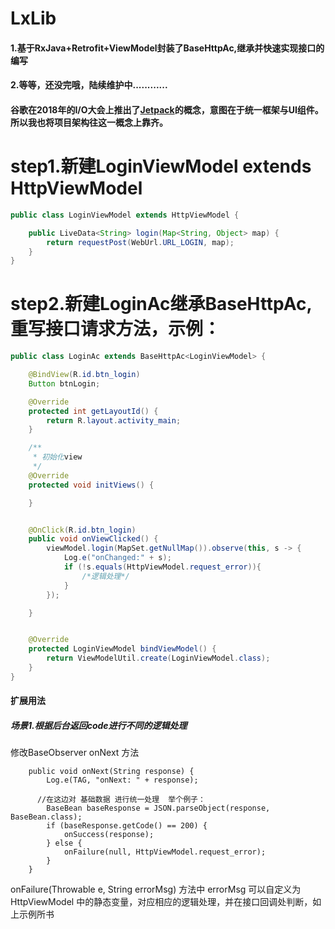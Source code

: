 # LxLib
#### 1.基于RxJava+Retrofit+ViewModel封装了BaseHttpAc,继承并快速实现接口的编写

#### 2.等等，还没完哦，陆续维护中............

#### 谷歌在2018年的I/O大会上推出了[Jetpack](https://developer.android.google.cn/topic/libraries/architecture/viewmodel)的概念，意图在于统一框架与UI组件。所以我也将项目架构往这一概念上靠齐。

# step1.新建LoginViewModel extends HttpViewModel

```JAVA
public class LoginViewModel extends HttpViewModel {

    public LiveData<String> login(Map<String, Object> map) {
        return requestPost(WebUrl.URL_LOGIN, map);
    }
}
```

# step2.新建LoginAc继承BaseHttpAc,重写接口请求方法，示例：

```JAVA
public class LoginAc extends BaseHttpAc<LoginViewModel> {

    @BindView(R.id.btn_login)
    Button btnLogin;

    @Override
    protected int getLayoutId() {
        return R.layout.activity_main;
    }

    /**
     * 初始化view
     */
    @Override
    protected void initViews() {

    }


    @OnClick(R.id.btn_login)
    public void onViewClicked() {
        viewModel.login(MapSet.getNullMap()).observe(this, s -> {
            Log.e("onChanged:" + s);
            if (!s.equals(HttpViewModel.request_error)){
                /*逻辑处理*/
            }
        });

    }


    @Override
    protected LoginViewModel bindViewModel() {
        return ViewModelUtil.create(LoginViewModel.class);
    }
}
```

#### 扩展用法

##### 场景1.根据后台返回code进行不同的逻辑处理

修改BaseObserver onNext 方法

```
    public void onNext(String response) {
        Log.e(TAG, "onNext: " + response);

      //在这边对 基础数据 进行统一处理  举个例子：
        BaseBean baseResponse = JSON.parseObject(response, BaseBean.class);
        if (baseResponse.getCode() == 200) {
            onSuccess(response);
        } else {
            onFailure(null, HttpViewModel.request_error);
        }
    }
```
onFailure(Throwable e, String errorMsg) 方法中
errorMsg 可以自定义为HttpViewModel 中的静态变量，对应相应的逻辑处理，并在接口回调处判断，如上示例所书 










